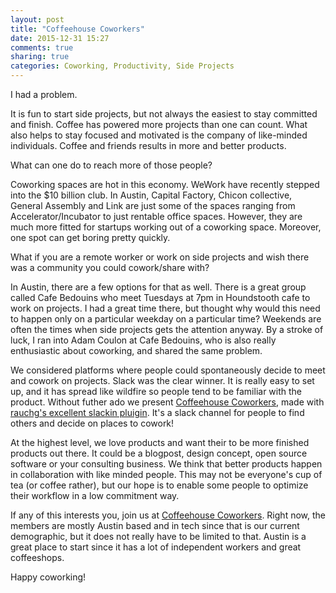 ```yaml
---
layout: post
title: "Coffeehouse Coworkers"
date: 2015-12-31 15:27
comments: true
sharing: true
categories: Coworking, Productivity, Side Projects
---
```


I had a problem.

It is fun to start side projects, but not always the easiest to stay committed and finish. Coffee has powered more projects than one can count. What also helps to stay focused and motivated is the company of like-minded individuals. Coffee and friends results in more and better products.

What can one do to reach more of those people?

Coworking spaces are hot in this economy. WeWork have recently stepped into the $10 billion club. In Austin, Capital Factory, Chicon collective, General Assembly and Link are just some of the spaces ranging from Accelerator/Incubator to just rentable office spaces. However, they are much more fitted for startups working out of a coworking space. Moreover, one spot can get boring pretty quickly.

What if you are a remote worker or work on side projects and wish there was a community you could cowork/share with?

In Austin, there are a few options for that as well. There is a great group called Cafe Bedouins who meet Tuesdays at 7pm in Houndstooth cafe to work on projects. I had a great time there, but thought why would this need to happen only on a particular weekday on a particular time? Weekends are often the times when side projects gets the attention anyway. By a stroke of luck, I ran into Adam Coulon at Cafe Bedouins, who is also really enthusiastic about coworking, and shared the same problem.

We considered platforms where people could spontaneously decide to meet and cowork on projects. Slack was the clear winner. It is really easy to set up, and it has spread like wildfire so people tend to be familiar with the product. Without futher ado we present [Coffeehouse Coworkers](http://www.coffeehousecoworkers.com/), made with [rauchg's excellent slackin pluigin](https://github.com/rauchg/slackin). It's a slack channel for people to find others and decide on places to cowork!

At the highest level, we love products and want their to be more finished products out there. It could be a blogpost, design concept, open source software or your consulting business. We think that better products happen in collaboration with like minded people. This may not be everyone's cup of tea (or coffee rather), but our hope is to enable some people to optimize their workflow in a low commitment way.

If any of this interests you, join us at [Coffeehouse Coworkers](http://www.coffeehousecoworkers.com/). Right now, the members are mostly Austin based and in tech since that is our current demographic, but it does not really have to be limited to that. Austin is a great place to start since it has a lot of independent workers and great coffeeshops. 

Happy coworking!

